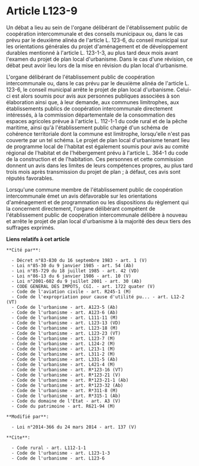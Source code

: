 # Article L123-9

Un débat a lieu au sein de l'organe délibérant de l'établissement public de coopération intercommunale et des conseils
municipaux ou, dans le cas prévu par le deuxième alinéa de l'article L. 123-6, du conseil municipal sur les orientations
générales du projet d'aménagement et de développement durables mentionné à l'article L. 123-1-3, au plus tard deux mois avant
l'examen du projet de plan local d'urbanisme. Dans le cas d'une révision, ce débat peut avoir lieu lors de la mise en
révision du plan local d'urbanisme.

L'organe délibérant de l'établissement public de coopération intercommunale ou, dans le cas prévu par le deuxième alinéa de
l'article L. 123-6, le conseil municipal arrête le projet de plan local d'urbanisme. Celui-ci est alors soumis pour avis aux
personnes publiques associées à son élaboration ainsi que, à leur demande, aux communes limitrophes, aux établissements
publics de coopération intercommunale directement intéressés, à la commission départementale de la consommation des espaces
agricoles prévue à l'article L. 112-1-1 du code rural et de la pêche maritime, ainsi qu'à l'établissement public chargé d'un
schéma de cohérence territoriale dont la commune est limitrophe, lorsqu'elle n'est pas couverte par un tel schéma. Le projet
de plan local d'urbanisme tenant lieu de programme local de l'habitat est également soumis pour avis au comité régional de
l'habitat et de l'hébergement prévu à l'article L. 364-1 du code de la construction et de l'habitation. Ces personnes et
cette commission donnent un avis dans les limites de leurs compétences propres, au plus tard trois mois après transmission du
projet de plan ; à défaut, ces avis sont réputés favorables. 

Lorsqu'une commune membre de l'établissement public de coopération intercommunale émet un avis défavorable sur les
orientations d'aménagement et de programmation ou les dispositions du règlement qui la concernent directement, l'organe
délibérant compétent de l'établissement public de coopération intercommunale délibère à nouveau et arrête le projet de plan
local d'urbanisme à la majorité des deux tiers des suffrages exprimés.

**Liens relatifs à cet article**

	**Cité par**:

	  - Décret n°83-830 du 16 septembre 1983 - art. 1 (V)
	  - Loi n°85-30 du 9 janvier 1985 - art. 54 (Ab)
	  - Loi n°85-729 du 18 juillet 1985 - art. 42 (VD)
	  - Loi n°86-13 du 6 janvier 1986 - art. 10 (V)
	  - Loi n°2001-602 du 9 juillet 2001 - art. 30 (Ab)
	  - CODE GENERAL DES IMPOTS, CGI. - art. 1722 quater (V)
	  - Code de l'aviation civile - art. R245-1 (M)
	  - Code de l'expropriation pour cause d'utilité pu... - art. L12-2 (VT)
	  - Code de l'urbanisme - art. A123-5 (Ab)
	  - Code de l'urbanisme - art. A123-6 (Ab)
	  - Code de l'urbanisme - art. L111-11 (M)
	  - Code de l'urbanisme - art. L123-13 (VD)
	  - Code de l'urbanisme - art. L123-18 (M)
	  - Code de l'urbanisme - art. L123-23 (VT)
	  - Code de l'urbanisme - art. L123-7 (M)
	  - Code de l'urbanisme - art. L124-2 (M)
	  - Code de l'urbanisme - art. L213-1 (M)
	  - Code de l'urbanisme - art. L311-2 (M)
	  - Code de l'urbanisme - art. L331-5 (Ab)
	  - Code de l'urbanisme - art. L421-4 (M)
	  - Code de l'urbanisme - art. R*123-16 (VT)
	  - Code de l'urbanisme - art. R*123-21 (V)
	  - Code de l'urbanisme - art. R*123-21-1 (Ab)
	  - Code de l'urbanisme - art. R*123-32 (Ab)
	  - Code de l'urbanisme - art. R*311-8 (M)
	  - Code de l'urbanisme - art. R*315-1 (Ab)
	  - Code du domaine de l'Etat - art. A3 (V)
	  - Code du patrimoine - art. R621-94 (M)

	**Modifié par**:

	  - Loi n°2014-366 du 24 mars 2014 - art. 137 (V)

	**Cite**:

	  - Code rural - art. L112-1-1
	  - Code de l'urbanisme - art. L123-1-3
	  - Code de l'urbanisme - art. L123-6
